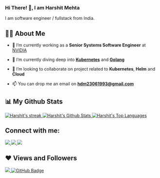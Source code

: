 
<!--
**hdm23061993/hdm23061993** is a ✨ _special_ ✨ repository because its `README.md` (this file) appears on your GitHub profile.

Here are some ideas to get you started:

- 🔭 I’m currently working on ...
- 🌱 I’m currently learning ...
- 👯 I’m looking to collaborate on ...
- 🤔 I’m looking for help with ...
- 💬 Ask me about ...
- 📫 How to reach me: ...
- 😄 Pronouns: ...
- ⚡ Fun fact: ...
-->



### Hi There! 👋, I am Harshit Mehta

I am software engineer / fullstack from India.



## 🙋‍♂️ About Me

- 🔭 I’m currently working as a **Senior Systems Software Engineer** at [NVIDIA](https://www.nvidia.com/)

- 🌱 I’m currently diving deep into **[Kubernetes](https://kubernetes.io/)** and **[Golang](https://go.dev/)**

- 👯 I’m looking to collaborate on project related to **Kubernetes**, **Helm** and **Cloud**

- 📫 You can drop me an email on **hdm23061993@gmail.com**




## 📊 My Github Stats
<a href="https://github.com/hdm23061993/github-readme-streak-stats">
  <img title="Harshit's streak" alt="Harshit's streak" src="https://github-readme-streak-stats.herokuapp.com/?user=hdm23061993&theme=black-ice&hide_border=true&stroke=0000&background=060A0CD0"/>
</a>
<a href="https://github.com/hdm23061993/github-readme-stats">
  <img title="Harshit's Github Stat" alt="Harshit's Github Stats" src="https://github-readme-stats.vercel.app/api?username=hdm23061993&show_icons=true&count_private=true&theme=react&hide_border=true&bg_color=0D1117" />
</a>
<a href="https://github.com/hdm23061993/github-readme-stats">
  <img title="Harshit's Top Languages" alt="Harshit's Top Languages" src="https://github-readme-stats.vercel.app/api/top-langs/?username=hdm23061993&langs_count=8&count_private=true&layout=compact&theme=react&hide_border=true&bg_color=0D1117" />
</a>



## Connect with me:
<p align="left">
  <a href = "https://www.linkedin.com/in/harshit-mehtaa">
    <img src="https://img.icons8.com/fluent/48/000000/linkedin.png"/>
  </a>
  <a href = "https://twitter.com/harshitm23">
    <img src="https://img.icons8.com/fluent/48/000000/twitter.png"/>
  </a>
  <a href = "https://www.instagram.com/harshit_mehtaa">
    <img src="https://img.icons8.com/fluent/48/000000/instagram-new.png"/>
  </a>
</p>



## ❤ Views and Followers
<p align="left">
  <a href="https://github.com/hdm23061993/github-profile-views-counter">
    <img src="https://komarev.com/ghpvc/?username=hdm23061993">
  </a>
  <a href="https://github.com/hdm23061993/github-profile-views-counter">
    <img src="https://img.shields.io/github/followers/hdm23061993?label=Followers&style=social" alt="GitHub Badge">
  </a>
</p>

